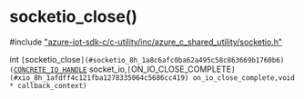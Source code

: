 # socketio_close()

\#include ["azure-iot-sdk-c/c-utility/inc/azure_c_shared_utility/socketio.h"](../iot-c-ref-socketio-h.md)  

int `[`socketio_close`](#socketio_8h_1a8c6afc0ba62a495c58c863669b1760b6)(`[`CONCRETE_IO_HANDLE`](#xio_8h_1aa71532538adc618acbebd20396c0f83f) socket_io,`[`ON_IO_CLOSE_COMPLETE`](#xio_8h_1afdff4c121fba1278335064c5686cc419) on_io_close_complete,void * callback_context)`

